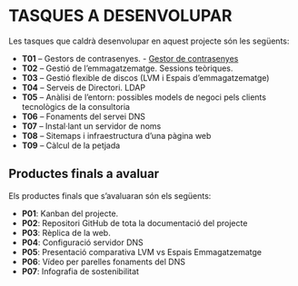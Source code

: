 # TASQUES A DESENVOLUPAR

Les tasques que caldrà desenvolupar en aquest projecte són les següents:

- **T01** – Gestors de contrasenyes. - [Gestor de contrasenyes](/Tasques/tasca01)
- **T02** – Gestió de l’emmagatzematge. Sessions teòriques.  
- **T03** – Gestió flexible de discos (LVM i Espais d’emmagatzematge)  
- **T04** – Serveis de Directori. LDAP  
- **T05** – Anàlisi de l’entorn: possibles models de negoci pels clients tecnològics de la consultoria  
- **T06** – Fonaments del servei DNS  
- **T07** – Instal·lant un servidor de noms  
- **T08** – Sitemaps i infraestructura d’una pàgina web  
- **T09** – Càlcul de la petjada  

## Productes finals a avaluar

Els productes finals que s’avaluaran són els següents:

- **P01**: Kanban del projecte.  
- **P02**: Repositori GitHub de tota la documentació del projecte  
- **P03**: Rèplica de la web.  
- **P04**: Configuració servidor DNS  
- **P05**: Presentació comparativa LVM vs Espais Emmagatzematge  
- **P06**: Vídeo per parelles fonaments del DNS  
- **P07**: Infografia de sostenibilitat  

